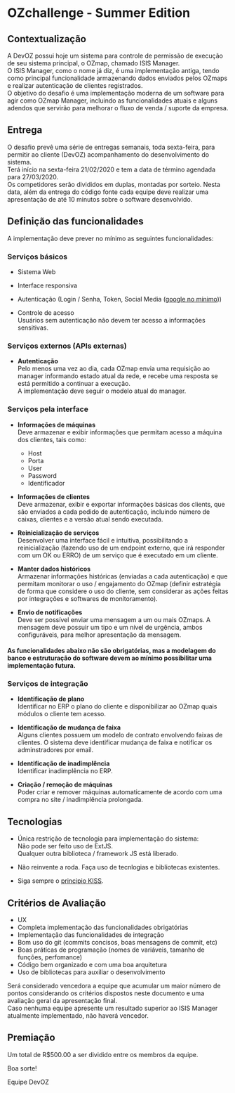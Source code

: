 # OZchallenge - Summer Edition

## Contextualização

A DevOZ possui hoje um sistema para controle de permissão de execução de seu sistema principal, o OZmap, chamado ISIS Manager.  
O ISIS Manager, como o nome já diz, é uma implementação antiga, tendo como principal funcionalidade armazenando dados enviados pelos OZmaps e realizar autenticação de clientes registrados.  
O objetivo do desafio é uma implementação moderna de um software para agir como OZmap Manager, incluindo as funcionalidades atuais e alguns adendos que servirão para melhorar o fluxo de venda / suporte da empresa.

## Entrega
O desafio prevê uma série de entregas semanais, toda sexta-feira, para permitir ao cliente (DevOZ) acompanhamento do desenvolvimento do sistema.  
Terá início na sexta-feira 21/02/2020 e tem a data de término agendada para 27/03/2020.  
Os competidores serão divididos em duplas, montadas por sorteio.
Nesta data, além da entrega do código fonte cada equipe deve realizar uma apresentação de até 10 minutos sobre o software desenvolvido.  

## Definição das funcionalidades
A implementação deve prever no mínimo as seguintes funcionalidades:

### Serviços básicos
* Sistema Web 

* Interface responsiva

* Autenticação (Login / Senha, Token, Social Media ([google no mínimo](https://github.com/jaredhanson/passport-google)))

* Controle de acesso  
Usuários sem autenticação não devem ter acesso a informações sensitivas.

### Serviços externos (APIs externas)

* <strong>Autenticação</strong>  
Pelo menos uma vez ao dia, cada OZmap envia uma requisição ao manager informando estado atual da rede, e recebe uma resposta se está permitido a continuar a execução.  
A implementação deve seguir o modelo atual do manager.

### Serviços pela interface

* <strong>Informações de máquinas</strong>  
Deve armazenar e exibir informações que permitam acesso a máquina dos clientes, tais como:
  * Host
  * Porta
  * User
  * Password
  * Identificador

* <strong>Informações de clientes</strong>  
Deve armazenar, exibir e exportar informações básicas dos clients, que são enviados a cada pedido de autenticação, incluindo número de caixas, clientes e a versão atual sendo executada.

* <strong>Reinicialização de serviços</strong>  
Desenvolver uma interface fácil e intuitiva, possibilitando a reinicialização (fazendo uso de um endpoint externo, que irá responder com um OK ou ERRO) de um serviço que é executado em um cliente.

* <strong>Manter dados históricos</strong>  
Armazenar informações históricas (enviadas a cada autenticação) e que permitam monitorar o uso / engajamento do OZmap (definir estratégia de forma que considere o uso do cliente, sem considerar as ações feitas por integrações e softwares de monitoramento).

* <strong>Envio de notificações</strong>  
Deve ser possível enviar uma mensagem a um ou mais OZmaps.
A mensagem deve possuir um tipo e um nível de urgência, ambos configuráveis, para melhor apresentação da mensagem.

#### As funcionalidades abaixo não são obrigatórias, mas a modelagem do banco e estruturação do software devem ao mínimo possibilitar uma implementação futura.

### Serviços de integração
* <strong>Identificação de plano</strong>  
Identificar no ERP o plano do cliente e disponibilizar ao OZmap quais módulos o cliente tem acesso.

* <strong>Identificação de mudança de faixa</strong>  
Alguns clientes possuem um modelo de contrato envolvendo faixas de clientes. O sistema deve identificar mudança de faixa e notificar os adminstradores por email.

* <strong>Identificação de inadimplência</strong>  
Identificar inadimplência no ERP.

* <strong>Criação / remoção de máquinas</strong>  
Poder criar e remover máquinas automaticamente de acordo com uma compra no site / inadimplência prolongada.

## Tecnologias
* Única restrição de tecnologia para implementação do sistema:  
Não pode ser feito uso de ExtJS.  
Qualquer outra biblioteca / framework JS está liberado.

* Não reinvente a roda. Faça uso de tecnlogias e bibliotecas existentes.

* Siga sempre o [principio KISS](https://pt.wikipedia.org/wiki/Princ%C3%ADpio_KISS).

## Critérios de Avaliação
* UX
* Completa implementação das funcionalidades obrigatórias
* Implementação das funcionalidades de integração
* Bom uso do git (commits concisos, boas mensagens de commit, etc)
* Boas práticas de programação (nomes de variáveis, tamanho de funções, perfomance)
* Código bem organizado e com uma boa arquitetura
* Uso de bibliotecas para auxiliar o desenvolvimento  

Será considerado vencedora a equipe que acumular um maior número de pontos considerando os critérios dispostos neste documento e uma avaliação geral da apresentação final.  
Caso nenhuma equipe apresente um resultado superior ao ISIS Manager atualmente implementado, não haverá vencedor.


## Premiação
Um total de R$500.00 a ser dividido entre os membros da equipe.

Boa sorte!

Equipe DevOZ	
